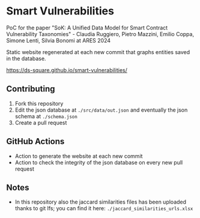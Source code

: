 # Smart Vulnerabilities

PoC for the paper "SoK: A Unified Data Model for Smart Contract Vulnerability Taxonomies" - Claudia Ruggiero, Pietro Mazzini, Emilio Coppa, Simone Lenti, Silvia Bonomi at ARES 2024

Static website regenerated at each new commit that graphs entities saved in the database.

https://ds-square.github.io/smart-vulnerabilities/

## Contributing

1. Fork this repository
2. Edit the json database at `./src/data/out.json` and eventually the json schema at `./schema.json`
3. Create a pull request

## GitHub Actions

- Action to generate the website at each new commit
- Action to check the integrity of the json database on every new pull request

## Notes

- In this repository also the jaccard similarities files has been uploaded thanks to git lfs; you can find it here: `./jaccard_similarities_urls.xlsx`
